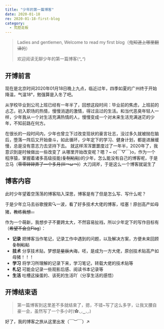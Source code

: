 ```yaml
---
title: "少年的第一篇博客"
date: 2020-01-18
re: 2020-01-18-first-blog
category:
  - 荒腔走板
---
```


> Ladies and gentlemen, Welcome to read my first blog（~~鬼知道上哪里翻译的~~）
>
> 欢迎阅读无聊少年的第一篇博客(*^_^*)

## 开博前言

现在是北京时间2020年01月18日晚上九点，临近过年，四季如夏的广州终于开始降温，气温18°，勉强算是入冬了吧。 

从学校毕业到公司上班已经有一年半了，回想这段时间：毕业前的焦虑，上班前的忐忑，初入职场的热情，慢慢消退的激情，得过且过的生活。和当代恶臭年轻人一样，少年我从一个对生活充满热情的人，慢慢变成一个对未来生活充满迷茫的少年，不知前路在何方。 

在很长的一段时间内，少年也曾立下过改变现状的豪言壮志，没过多久就被抛在脑后，堕落一阵后又开始奋斗，如此循环，少年定下的学习、健身计划，都是进展缓慢，总是没有意志力去坚持下去。 
就这样浑浑噩噩度过了一年半，2020年了，我意识到是时候做出一些改变了 从哪里开始改变呢？嗯？~ o(￣▽￣)o，作为一个程序猿，掌握着诸多高级技能(~~复制粘贴~~)的少年，怎么能没有自己的博客呢，于是立马（~~零零碎碎弄了一个多月(lll￢ω￢)~~）大刀阔斧，于是这么一个博客就诞生了

## 博客内容
此时少年望着空荡荡的博客陷入深思，博客是有了但是怎么写、写什么呢？

于是少年立马去谷歌搜索🔍一波，看了好多技术大佬的博客，哇塞！原创高产如母猪，~~教练我想...~~

作为一个萌新，我想步子不要跨太大，不然容易扯裆，所以少年定下的写作目标有（~~希望不会立Flag~~）：

- **记录** 把博客当作笔记，记录工作中遇到的问题，以及解决方案，方便未来回顾~~复制粘贴~~
- **技术** 分享技术贴，梦想是~~星辰大海~~，呸，是成为一方大佬，原创技术贴高产如母猪！！！
- **学习** 将学习所理解的记录下来，学习笔记，转载大佬的技术贴等
- **札记** 可能会记录一些观影后感、阅读书本记录等
- **生活** 吐槽这操蛋的、该死的生活吖（分享生活的感悟）

## 开博结束语

> 第一篇博客到这里差不多就结束了，摁，不错~写了这么多字，让我叉腰自豪一会，虽然写了一个多小时(✿◡‿◡)


好了，我的博客之旅从这里出发（￣︶￣）↗　

